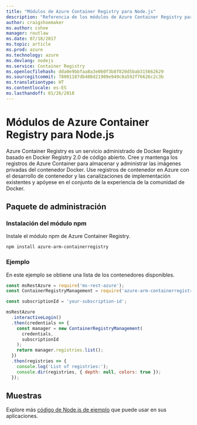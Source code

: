 ```yaml
---
title: "Módulos de Azure Container Registry para Node.js"
description: "Referencia de los módulos de Azure Container Registry para Node.js"
author: craigshoemaker
ms.author: cshoe
manager: routlaw
ms.date: 07/18/2017
ms.topic: article
ms.prod: azure
ms.technology: azure
ms.devlang: nodejs
ms.service: Container Registry
ms.openlocfilehash: dda0e9bbfaa8a3e060f3b8f820d5bab315662629
ms.sourcegitcommit: 78001187db408d21909e949c8a592f76626c2c3b
ms.translationtype: HT
ms.contentlocale: es-ES
ms.lasthandoff: 01/26/2018
---
```

# <a name="azure-container-registry-modules-for-nodejs"></a>Módulos de Azure Container Registry para Node.js

Azure Container Registry es un servicio administrado de Docker Registry basado en Docker Registry 2.0 de código abierto. Cree y mantenga los registros de Azure Container para almacenar y administrar las imágenes privadas del contenedor Docker. Use registros de contenedor en Azure con el desarrollo de contenedor y las canalizaciones de implementación existentes y apóyese en el conjunto de la experiencia de la comunidad de Docker.

## <a name="management-package"></a>Paquete de administración

### <a name="install-the-npm-module"></a>Instalación del módulo npm

Instale el módulo npm de Azure Container Registry.

```bash
npm install azure-arm-containerregistry
```

### <a name="example"></a>Ejemplo

En este ejemplo se obtiene una lista de los contenedores disponibles.

```javascript
const msRestAzure = require('ms-rest-azure');
const ContainerRegistryManagement = require('azure-arm-containerregistry');

const subscriptionId = 'your-subscription-id';

msRestAzure
  .interactiveLogin()
  .then(credentials => {
    const manager = new ContainerRegistryManagement(
      credentials,
      subscriptionId
    );
    return manager.registries.list();
  })
  .then(registries => {
    console.log('List of registries:');
    console.dir(registries, { depth: null, colors: true });
  });
```

## <a name="samples"></a>Muestras

Explore más [código de Node.js de ejemplo](https://azure.microsoft.com/resources/samples/?platform=nodejs) que puede usar en sus aplicaciones.
